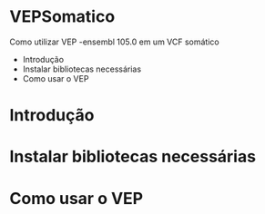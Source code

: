 # VEPSomatico
Como utilizar VEP -ensembl 105.0 em um VCF somático


- Introdução
- Instalar bibliotecas necessárias
- Como usar o VEP


# Introdução


# Instalar bibliotecas necessárias


# Como usar o VEP
